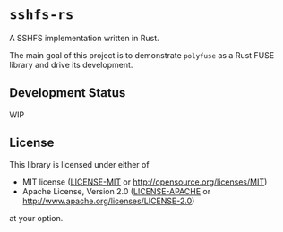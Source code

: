 # `sshfs-rs`

A SSHFS implementation written in Rust.

The main goal of this project is to demonstrate `polyfuse` as a Rust FUSE library and drive its development.

## Development Status

WIP

## License

This library is licensed under either of

* MIT license ([LICENSE-MIT](LICENSE-MIT) or http://opensource.org/licenses/MIT)
* Apache License, Version 2.0 ([LICENSE-APACHE](LICENSE-APACHE) or http://www.apache.org/licenses/LICENSE-2.0)

at your option.

